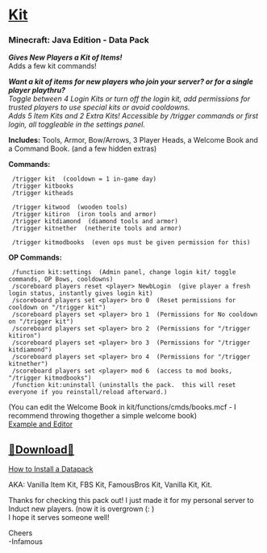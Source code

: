# [Kit]()  
### Minecraft: Java Edition - Data Pack  
__*Gives New Players a Kit of Items!*__    
Adds a few kit commands!  

*__Want a kit of items for new players who join your server?  or for a single player playthru?__  
Toggle between 4 Login Kits or turn off the login kit, add permissions for trusted players to use special kits or avoid cooldowns.  
Adds 5 Item Kits and 2 Extra Kits!  Accessible by /trigger commands or first login, all toggleable in the settings panel.*  

__Includes:__ Tools, Armor, Bow/Arrows, 3 Player Heads, a Welcome Book and a Command Book.  (and a few hidden extras)  

__Commands:__  

     /trigger kit  (cooldown = 1 in-game day)
     /trigger kitbooks
     /trigger kitheads
     
     /trigger kitwood  (wooden tools)
     /trigger kitiron  (iron tools and armor)
     /trigger kitdiamond  (diamond tools and armor)
     /trigger kitnether  (netherite tools and armor)
     
     /trigger kitmodbooks  (even ops must be given permission for this)
     
__OP Commands:__  

     /function kit:settings  (Admin panel, change login kit/ toggle commands, OP Bows, cooldowns)
     /scoreboard players reset <player> NewbLogin  (give player a fresh login status, instantly gives login kit)
     /scoreboard players set <player> bro 0  (Reset permissions for cooldown on "/trigger kit")
     /scoreboard players set <player> bro 1  (Permissions for No cooldown on "/trigger kit")
     /scoreboard players set <player> bro 2  (Permissions for "/trigger kitiron")
     /scoreboard players set <player> bro 3  (Permissions for "/trigger kitdiamond")
     /scoreboard players set <player> bro 4  (Permissions for "/trigger kitnether")
     /scoreboard players set <player> mod 6  (access to mod books, "/trigger kitmodbooks")
     /function kit:uninstall (uninstalls the pack.  this will reset everyone if you reinstall/reload afterward.)
     
(You can edit the Welcome Book in kit/functions/cmds/books.mcf - I recommend throwing thogether a simple welcome book)  
[Example and Editor](https://mcstacker.bimbimma.com/#!92591)  

## [🔗Download🔗](https://github.com/InfamousMusicify/FBS-Kit/archive/refs/heads/master.zip)  

[How to Install a Datapack](https://www.youtube.com/watch?v=4Dxzw12TQcg)    

AKA: Vanilla Item Kit, FBS Kit, FamousBros Kit, Vanilla Kit, Kit.  

Thanks for checking this pack out!  I just made it for my personal server to Induct new players.  (now it is overgrown (: )  
I hope it serves someone well!  

Cheers  
-Infamous
